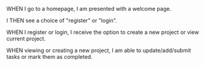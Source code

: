 WHEN I go to a homepage, I am presented with a welcome page.

I THEN see a choice of "register" or "login".

WHEN I register or login, I receive the option to create a new project or view current project.

WHEN viewing or creating a new project, I am able to update/add/submit tasks or mark them as completed.
